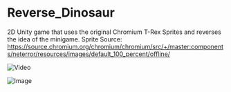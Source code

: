 # Reverse_Dinosaur
2D Unity game that uses the original Chromium T-Rex Sprites and reverses the idea of the minigame. 
Sprite Source: https://source.chromium.org/chromium/chromium/src/+/master:components/neterror/resources/images/default_100_percent/offline/

![Video](https://imgur.com/gallery/LbtqC9X)

![Image](https://imgur.com/gallery/vETt8ee)

